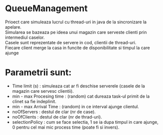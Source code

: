 # QueueManagement
Prioect care simuleaza lucrul cu thread-uri in java de la sincronizare la apelare.  
Simularea se bazeaza pe ideea unui magazin care serveste clienti prin intermediul caselor.  
Casele sunt reprezentate de servere in cod, clientii de thread-uri.  
Fiecare client merge la casa in funcite de disponibilitate si timpul la care ajunge  

# Parametrii sunt:  
- Time limit (s) : simuleaza cat ar fi deschise serverele (casele de la magazin care servesc clientii).
- min - max Procesing time : (random) cat dureaza task-ul primit de la clinet sa fie indeplinit.
- min - max Arrival Time : (random) in ce interval ajunge clientul.
- noOfServers : destul de clar (nr de case).
- noOfClients : destul de clar (nr de thrad-uri).
- selectionPolicy : cum se face selectia, 1 se ia dupa timpul in care ajunge, 0 pentru cel mai mic process time (poate fi si invers).
